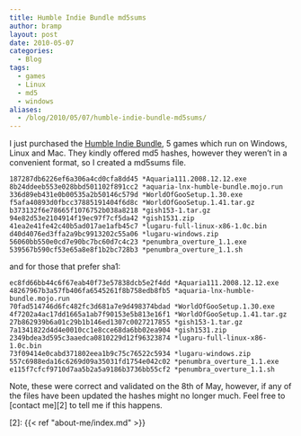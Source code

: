 ```yaml
---
title: Humble Indie Bundle md5sums
author: bramp
layout: post
date: 2010-05-07
categories:
  - Blog
tags:
  - games
  - Linux
  - md5
  - windows
aliases:
  - /blog/2010/05/07/humble-indie-bundle-md5sums/
---
```

I just purchased the [Humble Indie Bundle][1], 5 games which run on Windows, Linux and Mac. They kindly offered md5 hashes, however they weren&#8217;t in a convenient format, so I created a md5sums file.

```text
187287db6226ef6a306a4cd0cfa8dd45 *Aquaria111.2008.12.12.exe
8b24ddeeb553e028bbd501102f891cc2 *aquaria-lnx-humble-bundle.mojo.run
336d89eb431e0b00535a2b50146c579d *WorldOfGooSetup.1.30.exe
f5afa40893d0fbcc37885191404f6d8c *WorldOfGooSetup.1.41.tar.gz
b373132f6e78665f1076752b038a8218 *gish153-1.tar.gz
94e82d53e2104914f19ec97f7cf5da42 *gish1531.zip
41ea2e41fe42c40b5ad017ae1afb45c7 *lugaru-full-linux-x86-1.0c.bin
d40d4076ed3ffa2a9bc9913202c55a06 *lugaru-windows.zip
56060bb550e0cd7e90bc7bc60d7c4c23 *penumbra_overture_1.1.exe
539567b590cf53e65a8e8f1b2bc728b3 *penumbra_overture_1.1.sh
```

and for those that prefer sha1:

```text
ec8fd66bb44c6f67eab40f73e57838dcb5e2f4dd *Aquaria111.2008.12.12.exe
48267967b3a57fb406fa6545261f8b758edb8fb5 *aquaria-lnx-humble-bundle.mojo.run
70fad514746d6fc482fc3d681a7e9d498374bdad *WorldOfGooSetup.1.30.exe
4f7202a4ac17dd1665a1ab7f90153e5b813e16f1 *WorldOfGooSetup.1.41.tar.gz
27b862939b6a01c29b1b146ed1307c0027217855 *gish153-1.tar.gz
7a1341822d4d4e0010cc1e8cce68da6bb02ea904 *gish1531.zip
2349bdea3d595c3aaedca0810229d12f96323874 *lugaru-full-linux-x86-1.0c.bin
73f09414e0cabd371802eea1b9c75c76522c5934 *lugaru-windows.zip
557c6988eda16c6269d09a35031fd1754e042c02 *penumbra_overture_1.1.exe
e115f7cfcf9710d7aa5b2a5a9186b3736bb55cf2 *penumbra_overture_1.1.sh
```

Note, these were correct and validated on the 8th of May, however, if any of the files have been updated the hashes might no longer much. Feel free to [contact me][2] to tell me if this happens.

 [1]: http://www.wolfire.com/humble
 [2]: {{< ref "about-me/index.md" >}}
 